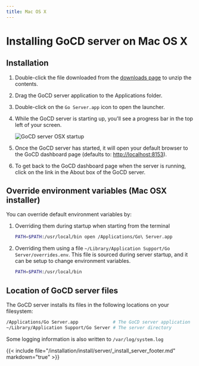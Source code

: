 ```yaml
---
title: Mac OS X
---
```


# Installing GoCD server on Mac OS X

<!-- toc -->

## Installation

1.  Double-click the file downloaded from the [downloads page](https://www.gocd.org/download/) to unzip the contents.
2.  Drag the GoCD server application to the Applications folder.
3.  Double-click on the ```Go Server.app``` icon to open the launcher.
4.  While the GoCD server is starting up, you'll see a progress bar in the top left of your screen.

    ![GoCD server OSX startup](../../../images/cruise_server_osx_startup.png)

5.  Once the GoCD server has started, it will open your default browser to the GoCD dashboard page (defaults to: <a href="http://localhost:8153">http://localhost:8153</a>).
6.  To get back to the GoCD dashboard page when the server is running, click on the link in the About box of the GoCD server.

## Override environment variables (Mac OSX installer)

You can override default environment variables by:

1. Overriding them during startup when starting from the terminal
    ```bash
    PATH=$PATH:/usr/local/bin open /Applications/Go\ Server.app
    ```

2. Overriding them using a file ```~/Library/Application Support/Go Server/overrides.env```. This file is sourced during server startup, and it can be setup to change environment variables.
    ```bash
    PATH=$PATH:/usr/local/bin
    ```

## Location of GoCD server files

The GoCD server installs its files in the following locations on your filesystem:

```bash
/Applications/Go Server.app             # The GoCD server application
~/Library/Application Support/Go Server # The server directory
```

Some logging information is also written to ```/var/log/system.log```

{{< include file="/installation/install/server/_install_server_footer.md" markdown="true" >}}
